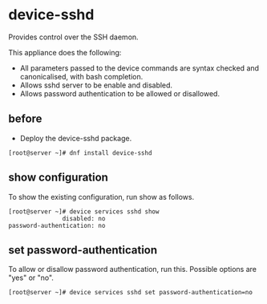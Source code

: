 # device-sshd
Provides control over the SSH daemon.

This appliance does the following:

- All parameters passed to the device commands are syntax checked and canonicalised,
  with bash completion.
- Allows sshd server to be enable and disabled.
- Allows password authentication to be allowed or disallowed.

## before

- Deploy the device-sshd package.

```
[root@server ~]# dnf install device-sshd
```

## show configuration

To show the existing configuration, run show as follows.

```
[root@server ~]# device services sshd show
               disabled: no
password-authentication: no
```

## set password-authentication

To allow or disallow password authentication, run this. Possible options are "yes"
or "no".

```
[root@server ~]# device services sshd set password-authentication=no
```


